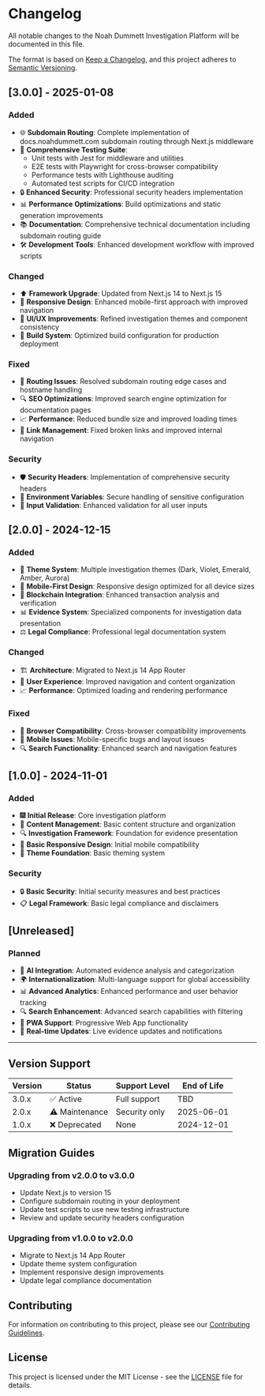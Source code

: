 # Changelog

All notable changes to the Noah Dummett Investigation Platform will be documented in this file.

The format is based on [Keep a Changelog](https://keepachangelog.com/en/1.0.0/),
and this project adheres to [Semantic Versioning](https://semver.org/spec/v2.0.0.html).

## [3.0.0] - 2025-01-08

### Added
- 🌐 **Subdomain Routing**: Complete implementation of docs.noahdummett.com subdomain routing through Next.js middleware
- 🧪 **Comprehensive Testing Suite**: 
  - Unit tests with Jest for middleware and utilities
  - E2E tests with Playwright for cross-browser compatibility
  - Performance tests with Lighthouse auditing
  - Automated test scripts for CI/CD integration
- 🔒 **Enhanced Security**: Professional security headers implementation
- 📊 **Performance Optimizations**: Build optimizations and static generation improvements
- 📚 **Documentation**: Comprehensive technical documentation including subdomain routing guide
- 🛠️ **Development Tools**: Enhanced development workflow with improved scripts

### Changed
- ⬆️ **Framework Upgrade**: Updated from Next.js 14 to Next.js 15
- 📱 **Responsive Design**: Enhanced mobile-first approach with improved navigation
- 🎨 **UI/UX Improvements**: Refined investigation themes and component consistency
- 🔧 **Build System**: Optimized build configuration for production deployment

### Fixed
- 🐛 **Routing Issues**: Resolved subdomain routing edge cases and hostname handling
- 🔍 **SEO Optimizations**: Improved search engine optimization for documentation pages
- 📈 **Performance**: Reduced bundle size and improved loading times
- 🔗 **Link Management**: Fixed broken links and improved internal navigation

### Security
- 🛡️ **Security Headers**: Implementation of comprehensive security headers
- 🔐 **Environment Variables**: Secure handling of sensitive configuration
- 🚨 **Input Validation**: Enhanced validation for all user inputs

## [2.0.0] - 2024-12-15

### Added
- 🎨 **Theme System**: Multiple investigation themes (Dark, Violet, Emerald, Amber, Aurora)
- 📱 **Mobile-First Design**: Responsive design optimized for all device sizes
- 🔗 **Blockchain Integration**: Enhanced transaction analysis and verification
- 📊 **Evidence System**: Specialized components for investigation data presentation
- ⚖️ **Legal Compliance**: Professional legal documentation system

### Changed
- 🏗️ **Architecture**: Migrated to Next.js 14 App Router
- 🎯 **User Experience**: Improved navigation and content organization
- 📈 **Performance**: Optimized loading and rendering performance

### Fixed
- 🐛 **Browser Compatibility**: Cross-browser compatibility improvements
- 📱 **Mobile Issues**: Mobile-specific bugs and layout issues
- 🔍 **Search Functionality**: Enhanced search and navigation features

## [1.0.0] - 2024-11-01

### Added
- 🎆 **Initial Release**: Core investigation platform
- 📝 **Content Management**: Basic content structure and organization
- 🔍 **Investigation Framework**: Foundation for evidence presentation
- 📱 **Basic Responsive Design**: Initial mobile compatibility
- 🎨 **Theme Foundation**: Basic theming system

### Security
- 🔒 **Basic Security**: Initial security measures and best practices
- 📋 **Legal Framework**: Basic legal compliance and disclaimers

## [Unreleased]

### Planned
- 🤖 **AI Integration**: Automated evidence analysis and categorization
- 🌍 **Internationalization**: Multi-language support for global accessibility
- 📊 **Advanced Analytics**: Enhanced performance and user behavior tracking
- 🔍 **Search Enhancement**: Advanced search capabilities with filtering
- 📱 **PWA Support**: Progressive Web App functionality
- 🔄 **Real-time Updates**: Live evidence updates and notifications

---

## Version Support

| Version | Status | Support Level | End of Life |
|---------|--------|---------------|-------------|
| 3.0.x   | ✅ Active | Full support | TBD |
| 2.0.x   | ⚠️ Maintenance | Security only | 2025-06-01 |
| 1.0.x   | ❌ Deprecated | None | 2024-12-01 |

## Migration Guides

### Upgrading from v2.0.0 to v3.0.0
- Update Next.js to version 15
- Configure subdomain routing in your deployment
- Update test scripts to use new testing infrastructure
- Review and update security headers configuration

### Upgrading from v1.0.0 to v2.0.0
- Migrate to Next.js 14 App Router
- Update theme system configuration
- Implement responsive design improvements
- Update legal compliance documentation

## Contributing

For information on contributing to this project, please see our [Contributing Guidelines](CONTRIBUTING.md).

## License

This project is licensed under the MIT License - see the [LICENSE](LICENSE) file for details.

